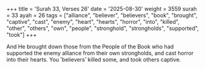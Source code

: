 +++
title = 'Surah 33, Verses 26'
date = '2025-08-30'
weight = 3559
surah = 33
ayah = 26
tags = ["alliance", "believer", "believers", "book", "brought", "captive", "cast", "enemy", "heart", "hearts", "horror", "into", "killed", "other", "others", "own", "people", "stronghold", "strongholds", "supported", "took"]
+++

And He brought down those from the People of the Book who had supported the enemy alliance from their own strongholds, and cast horror into their hearts. You ˹believers˺ killed some, and took others captive.